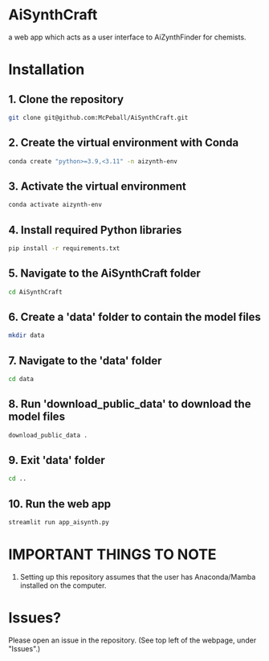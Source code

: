 # AiSynthCraft
a web app which acts as a user interface to AiZynthFinder for chemists.

# Installation
## 1. Clone the repository
```sh
git clone git@github.com:McPeball/AiSynthCraft.git
```

## 2. Create the virtual environment with Conda
```sh
conda create "python>=3.9,<3.11" -n aizynth-env
```

## 3. Activate the virtual environment
```sh
conda activate aizynth-env
```

## 4. Install required Python libraries
```sh
pip install -r requirements.txt
```

## 5. Navigate to the AiSynthCraft folder
```sh
cd AiSynthCraft
```

## 6. Create a 'data' folder to contain the model files
```sh
mkdir data
```

## 7. Navigate to the 'data' folder
```sh
cd data
```

## 8. Run 'download_public_data' to download the model files
```sh
download_public_data .
```

## 9. Exit 'data' folder
```sh
cd ..
```

## 10. Run the web app
```sh
streamlit run app_aisynth.py
```


# IMPORTANT THINGS TO NOTE
1. Setting up this repository assumes that the user has Anaconda/Mamba installed on the computer.

# Issues?
Please open an issue in the repository. (See top left of the webpage, under "Issues".)
